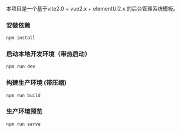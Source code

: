 

本项目是一个基于vite2.0 + vue2.x + elementUI2.x 的后台管理系统模板。


### 安装依赖

```bash
npm install
```
### 启动本地开发环境（带热启动）

```bash
npm run dev
```
### 构建生产环境 (带压缩)

```bash
npm run build
```
### 生产环境预览

```bash
npm run serve
```



